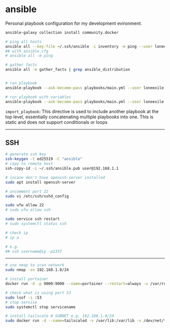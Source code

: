 # ansible

Personal playbook configuration for my development evironment.

```bash
ansible-galaxy collection install community.docker

# ping all hosts
ansible all --key-file ~/.ssh/ansible -i inventory -m ping --user loneexile
## with ansible.cfg
# ansible all -m ping

# gather facts
ansible all -m gather_facts | grep ansible_distribution


# run playbook
ansible-playbook --ask-become-pass playbooks/main.yml --user loneexile

# run playbook with variables
ansible-playbook --ask-become-pass playbooks/main.yml --user loneexile -e "@variables.yml"

```

`import_playbook`: This directive is used to include another playbook at the top
level, essentially concatenating multiple playbooks into one. This is static and
does not support conditionals or loops

---

## SSH

```bash
# generate ssh key
ssh-keygen -t ed25519 -C "ansible"
# copy to remote host
ssh-copy-id -i ~/.ssh/ansible.pub user@192.168.1.1

# incase don't have openssh-server installed
sudo apt install openssh-server

# uncomment port 22
sudo vi /etc/ssh/sshd_config

sudo ufw allow 22
# sudo ufw allow ssh

sudo service ssh restart
# sudo systemctl status ssh

# check ip
# ip a

# e.g.
## ssh username@ip -p1337
```

---

```bash
# use nmap to scan network
sudo nmap -sn 192.168.1.0/24

# install portainer
docker run -d -p 9000:9000 --name=portainer --restart=always -v /var/run/docker.sock:/var/run/docker.sock -v portainer_data:/data portainer/portainer-ce:latest

# check what is using port 53
sudo lsof -i :53
# stop service
sudo systemctl stop servicename

# install tailscale # SUBNET e.g. 192.168.1.0/24
sudo docker run -d --name=tailscaled -v /var/lib:/var/lib -v /dev/net/tun:/dev/net/tun --network=host --cap-add=NET_ADMIN --cap-add=NET_RAW --env TS_AUTHKEY=[AUTH KEY] --env TS_EXTRA_ARGS=--advertise-exit-node --env TS_ROUTES=[SUBNET] tailscale/tailscale

```
